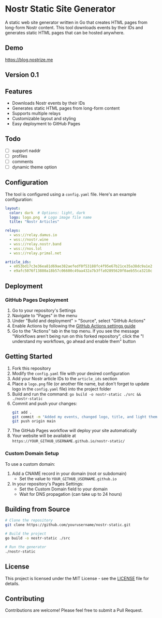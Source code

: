 # Nostr Static Site Generator

A static web site generator written in Go that creates HTML pages from long-form Nostr content. This tool downloads events by their IDs and generates static HTML pages that can be hosted anywhere.

## Demo

https://blog.nostrize.me

## Version 0.1

## Features

- Downloads Nostr events by their IDs
- Generates static HTML pages from long-form content
- Supports multiple relays
- Customizable layout and styling
- Easy deployment to GitHub Pages

## Todo

- [ ] support naddr
- [ ] profiles
- [ ] comments
- [ ] dynamic theme option

## Configuration

The tool is configured using a `config.yaml` file. Here's an example configuration:

```yaml
layout:
  color: dark  # Options: light, dark
  logo: logo.png  # Logo image file name
  title: "Nostr Articles"

relays:
  - wss://relay.damus.io
  - wss://nostr.wine
  - wss://relay.nostr.band
  - wss://nos.lol
  - wss://relay.primal.net

article_ids:
  - e053bd17c3e36ea81d69ae382aefedf0f53188fc4f95e67b21ce35a38dc9a1e2
  - e9afc5076f13880a18b57c06600c49aa432a7b3ffa92895620f0aeb55ca3218c
```

## Deployment

### GitHub Pages Deployment

1. Go to your repository's Settings
2. Navigate to "Pages" in the menu
3. Under "Build and deployment" > "Source", select "GitHub Actions"
4. Enable Actions by following the [GitHub Actions settings guide](https://docs.github.com/en/repositories/managing-your-repositorys-settings-and-features/enabling-features-for-your-repository/managing-github-actions-settings-for-a-repository#allowing-select-actions-and-reusable-workflows-to-run)
5. Go to the "Actions" tab in the top menu. If you see the message "Workflows aren't being run on this forked repository", click the "I understand my workflows, go ahead and enable them" button

## Getting Started

1. Fork this repository
2. Modify the `config.yaml` file with your desired configuration
3. Add your Nostr article IDs to the `article_ids` section
4. Place a `logo.png` file (or another file name, but don't forget to update logo in the `config.yaml` file) into the project folder
5. Build and run the command: `go build -o nostr-static ./src && ./nostr-static`
6. Commit and push your changes:
   ```bash
   git add .
   git commit -m "Added my events, changed logo, title, and light theme"
   git push origin main
   ```
7. The GitHub Pages workflow will deploy your site automatically
8. Your website will be available at `https://YOUR_GITHUB_USERNAME.github.io/nostr-static/`

### Custom Domain Setup

To use a custom domain:

1. Add a CNAME record in your domain (root or subdomain)
   - Set the value to `YOUR_GITHUB_USERNAME.github.io`
2. In your repository's Pages Settings:
   - Set the Custom Domain field to your domain
   - Wait for DNS propagation (can take up to 24 hours)

## Building from Source

```bash
# Clone the repository
git clone https://github.com/yourusername/nostr-static.git

# Build the project
go build -o nostr-static ./src

# Run the generator
./nostr-static
```

## License

This project is licensed under the MIT License - see the [LICENSE](LICENSE) file for details.

## Contributing

Contributions are welcome! Please feel free to submit a Pull Request. 